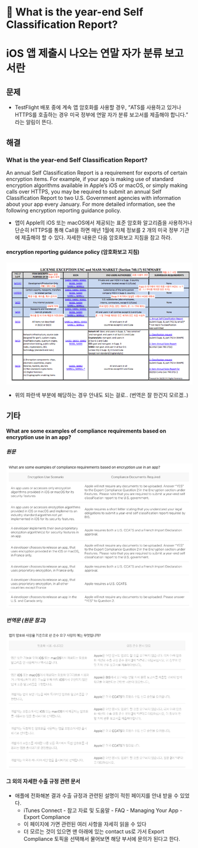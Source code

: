 # 👾 What is the year-end Self Classification Report?
# iOS 앱 제출시 나오는 연말 자가 분류 보고서란
## 문제
* TestFlight 배포 중에 계속 앱 암호화를 사용할 경우, “ATS를 사용하고 있거나 HTTPS를 호출하는 경우 미국 정부에 연말 자가 분류 보고서를 제출해야 합니다.” 라는 알림이 뜬다.

## 해결
### What is the year-end Self Classification Report?
An annual Self Classification Report is a requirement for exports of certain encryption items. For example, if your app is making use of standard encryption algorithms available in Apple’s iOS or macOS, or simply making calls over HTTPS, you may be required to submit an annual Self Classification Report to two U.S. Government agencies with information about your app every January. For more detailed information, see the following encryption reporting guidance policy.

* 앱이 Apple의 iOS 또는 macOS에서 제공되는 표준 암호화 알고리즘을 사용하거나 단순히 HTTPS를 통해 Call을 하면 매년 1월에 자체 정보를 2 개의 미국 정부 기관에 제출해야 할 수 있다. 자세한 내용은 다음 암호화보고 지침을 참고 하라.

#### encryption reporting guidance policy (암호화보고 지침)
![](https://github.com/baecheese/Spade-Work-Record/blob/master/resource/encryption%20reporting%20guidance%20policy.png?raw=true)
* 위의 파란색 부분에 해당하는 경우 안내도 되는 걸로.. (번역은 잘 한건지 모르겠..)

## 기타
#### What are some examples of compliance requirements based on encryption use in an app?
##### 원문
![](https://github.com/baecheese/Spade-Work-Record/blob/master/resource/examples%20of%20compliance%20requirements%20based%20on%20encryption%20use%20in%20an%20app_en.png?raw=true)
##### 번역문 (원문 참고)
![](https://github.com/baecheese/Spade-Work-Record/blob/master/resource/examples%20of%20compliance%20requirements%20based%20on%20encryption%20use%20in%20an%20app.png?raw=true)

#### 그 외의 자세한 수출 규정 관련 문서
* 애플에 전화해본 결과 수출 규정과 관련된 설명이 적힌 페이지를 안내 받을 수 있었다. 
	* iTunes Connect - 참고 자료 및 도움말 - FAQ - Managing Your App - Export Compliance
	* 이 페이지에 가면 관련된 여러 사항을 자세히 읽을 수 있다
	* 더 모르는 것이 있으면 맨 아래에 있는 contact us로 가서 Export Compliance 토픽을 선택해서 물어보면 해당 부서에 문의가 된다고 한다.
